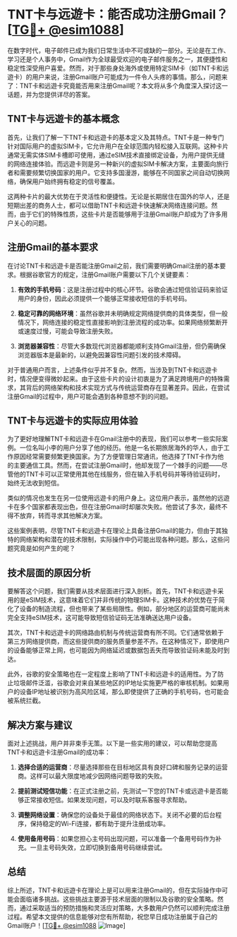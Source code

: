 # TNT卡与远遊卡：能否成功注册Gmail？[[TG💪+ @esim1088](https://t.me/s/esim1088)]

在数字时代，电子邮件已成为我们日常生活中不可或缺的一部分。无论是在工作、学习还是个人事务中，Gmail作为全球最受欢迎的电子邮件服务之一，其便捷性和稳定性深受用户喜爱。然而，对于那些身处海外或使用特定SIM卡（如TNT卡和远遊卡）的用户来说，注册Gmail账户可能成为一件令人头疼的事情。那么，问题来了：TNT卡和远遊卡究竟能否用来注册Gmail呢？本文将从多个角度深入探讨这一话题，并为您提供详尽的答案。

## TNT卡与远遊卡的基本概念

首先，让我们了解一下TNT卡和远遊卡的基本定义及其特点。TNT卡是一种专门针对国际用户的虚拟SIM卡，它允许用户在全球范围内轻松接入互联网。这种卡片通常无需实体SIM卡槽即可使用，通过eSIM技术直接绑定设备，为用户提供无缝的网络连接体验。而远遊卡则是另一种新兴的虚拟SIM卡解决方案，主要面向旅行者和需要频繁切换国家的用户。它支持多国漫游，能够在不同国家之间自动切换网络，确保用户始终拥有稳定的信号覆盖。

这两种卡片的最大优势在于灵活性和便捷性。无论是长期居住在国外的华人，还是短期出差的商务人士，都可以借助TNT卡和远遊卡快速解决网络连接问题。然而，由于它们的特殊性质，这些卡片是否能够用于注册Gmail账户却成为了许多用户关心的问题。

## 注册Gmail的基本要求

在讨论TNT卡和远遊卡是否能注册Gmail之前，我们需要明确Gmail注册的基本要求。根据谷歌官方的规定，注册Gmail账户需要以下几个关键要素：

1. **有效的手机号码**：这是注册过程中的核心环节。谷歌会通过短信验证码来验证用户的身份，因此必须提供一个能够正常接收短信的手机号码。
   
2. **稳定可靠的网络环境**：虽然谷歌并未明确规定网络提供商的具体类型，但一般情况下，网络连接的稳定性直接影响到注册流程的成功率。如果网络频繁断开或速度过慢，可能会导致注册失败。

3. **浏览器兼容性**：尽管大多数现代浏览器都能顺利支持Gmail注册，但仍需确保浏览器版本是最新的，以避免因兼容性问题引发的技术障碍。

对于普通用户而言，上述条件似乎并不复杂。然而，当涉及到TNT卡和远遊卡时，情况便变得微妙起来。由于这些卡片的设计初衷是为了满足跨境用户的特殊需求，其背后的网络架构和技术实现方式与传统运营商存在显著差异。因此，在尝试注册Gmail的过程中，用户可能会遇到各种意想不到的问题。

## TNT卡与远遊卡的实际应用体验

为了更好地理解TNT卡和远遊卡在Gmail注册中的表现，我们可以参考一些实际案例。一位名叫小李的用户分享了他的经历。他是一名长期旅居海外的华人，由于工作原因经常需要频繁更换国家。为了方便管理日常通讯，他选择了TNT卡作为他的主要通信工具。然而，在尝试注册Gmail时，他却发现了一个棘手的问题——尽管他的TNT卡可以正常使用其他在线服务，但在输入手机号码并等待验证码时，始终无法收到短信。

类似的情况也发生在另一位使用远遊卡的用户身上。这位用户表示，虽然他的远遊卡在多个国家都表现出色，但在注册Gmail时却屡次失败。他尝试了多次，最终不得不放弃，转而寻求其他解决方案。

这些案例表明，尽管TNT卡和远遊卡在理论上具备注册Gmail的能力，但由于其独特的网络架构和潜在的技术限制，实际操作中仍可能出现各种问题。那么，这些问题究竟是如何产生的呢？

## 技术层面的原因分析

要解答这个问题，我们需要从技术层面进行深入剖析。首先，TNT卡和远遊卡采用的是eSIM技术，这意味着它们并非传统的物理SIM卡。这种技术的优势在于简化了设备的制造流程，但也带来了某些局限性。例如，部分地区的运营商可能尚未完全支持eSIM技术，这可能导致短信验证码无法准确送达用户设备。

其次，TNT卡和远遊卡的网络路由机制与传统运营商有所不同。它们通常依赖于第三方网络提供商，而这些提供商的服务质量参差不齐。在这种情况下，即使用户的设备能够正常上网，也可能因为网络延迟或数据包丢失而导致验证码未能及时到达。

此外，谷歌的安全策略也在一定程度上影响了TNT卡和远遊卡的适用性。为了防止垃圾邮件泛滥，谷歌会对来自某些地区的IP地址实施更严格的审核机制。如果用户的设备IP地址被识别为高风险区域，那么即使提供了正确的手机号码，也可能会被系统拦截。

## 解决方案与建议

面对上述挑战，用户并非束手无策。以下是一些实用的建议，可以帮助您提高TNT卡和远遊卡注册Gmail的成功率：

1. **选择合适的运营商**：尽量选择那些在目标地区具有良好口碑和服务记录的运营商。这样可以最大限度地减少因网络问题导致的失败。

2. **提前测试短信功能**：在正式注册之前，先测试一下您的TNT卡或远遊卡是否能够正常接收短信。如果发现问题，可以及时联系客服寻求帮助。

3. **调整网络设置**：确保您的设备处于最佳的网络状态下。关闭不必要的后台程序，保持稳定的Wi-Fi连接，都有助于提升注册成功率。

4. **使用备用号码**：如果您担心主号码出现问题，可以准备一个备用号码作为补充。一旦主号码失效，立即切换到备用号码继续尝试。

## 总结

综上所述，TNT卡和远遊卡在理论上是可以用来注册Gmail的，但在实际操作中可能会面临诸多挑战。这些挑战主要源于技术层面的限制以及谷歌的安全策略。然而，通过采取适当的预防措施和灵活应对策略，大多数用户仍然可以顺利完成注册过程。希望本文提供的信息能够对您有所帮助，祝您早日成功注册属于自己的Gmail账户！[[TG💪+ @esim1088](https://t.me/s/esim1088) ![Image](https://i.postimg.cc/4NQfJmqS/Snipaste-2025-05-13-00-14-12.png)]